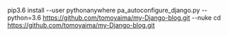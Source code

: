 pip3.6 install --user pythonanywhere
pa_autoconfigure_django.py --python=3.6 https://github.com/tomoyaima/my-Django-blog.git --nuke
cd https://github.com/tomoyaima/my-Django-blog.git